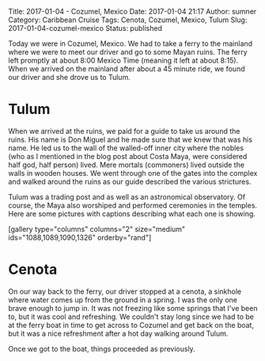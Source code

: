 Title: 2017-01-04 - Cozumel, Mexico
Date: 2017-01-04 21:17
Author: sumner
Category: Caribbean Cruise
Tags: Cenota, Cozumel, Mexico, Tulum
Slug: 2017-01-04-cozumel-mexico
Status: published

Today we were in Cozumel, Mexico. We had to take a ferry to the mainland
where we were to meet our driver and go to some Mayan ruins. The ferry
left promptly at about 8:00 Mexico Time (meaning it left at about 8:15).
When we arrived on the mainland after about a 45 minute ride, we found
our driver and she drove us to Tulum.

Tulum
=====

When we arrived at the ruins, we paid for a guide to take us around the
ruins. His name is Don Miguel and he made sure that we knew that was his
name. He led us to the wall of the walled-off inner city where the
nobles (who as I mentioned in the blog post about Costa Maya, were
considered half god, half person) lived. Mere mortals (commoners) lived
outside the walls in wooden houses. We went through one of the gates
into the complex and walked around the ruins as our guide described the
various strictures.

Tulum was a trading post and as well as an astronomical observatory. Of
course, the Maya also worshiped and performed ceremonies in the temples.
Here are some pictures with captions describing what each one is
showing.

\[gallery type="columns" columns="2" size="medium"
ids="1088,1089,1090,1326" orderby="rand"\]

Cenota
======

On our way back to the ferry, our driver stopped at a cenota, a sinkhole
where water comes up from the ground in a spring. I was the only one
brave enough to jump in. It was not freezing like some springs that I've
been to, but it was cool and refreshing. We couldn't stay long since we
had to be at the ferry boat in time to get across to Cozumel and get
back on the boat, but it was a nice refreshment after a hot day walking
around Tulum.

Once we got to the boat, things proceeded as previously.
